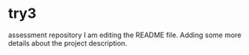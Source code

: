 # try3
assessment repository
I am editing the README file. Adding some more details about the project description.

